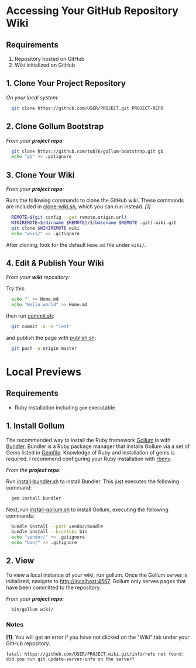 
[Bundler]: http://gembundler.com/
[Gollum]: https://github.com/github/gollum
[rbenv]: https://github.com/sstephenson/rbenv

[clone-wiki.sh]: https://github.com/tub78/gollum-bootstrap/blob/master/clone-wiki.sh
[install-bundler.sh]: https://github.com/tub78/gollum-bootstrap/blob/master/install-bundler.sh
[install-gollum.sh]: https://github.com/tub78/gollum-bootstrap/blob/master/install-gollum.sh
[commit.sh]: https://github.com/tub78/gollum-bootstrap/blob/master/commit.sh 
[publish.sh]: https://github.com/tub78/gollum-bootstrap/blob/master/publish.sh 
[Gemfile]: https://github.com/tub78/gollum-bootstrap/blob/master/Gemfile

# Accessing Your GitHub Repository Wiki
## Requirements

 1. Repository hosted on GitHub
 2. Wiki initialized on GitHub

## 1. Clone Your Project Repository

_On your local system:_

``` bash
  git clone https://github.com/USER/PROJECT.git PROJECT-REPO
```

## 2. Clone **Gollum Bootstrap**

_From your **project repo**:_

``` bash
  git clone https://github.com/tub78/gollum-bootstrap.git gb
  echo "gb" >> .gitignore
```


## 3. Clone Your Wiki

_From your **project repo**:_

Runs the following commands to clone the GitHub wiki. These commands are included in [clone-wiki.sh][clone-wiki.sh], which you can run instead. *[1]*

``` bash
  REMOTE=$(git config --get remote.origin.url)
  WIKIREMOTE=$(dirname $REMOTE)/$(basename $REMOTE .git).wiki.git
  git clone $WIKIREMOTE wiki
  echo "wiki/" >> .gitignore
```

After cloning, look for the default `Home.md` file under `wiki/`.


## 4. Edit & Publish Your Wiki

_From your **wiki** repository:_

Try this:

``` bash
  echo "" >> Home.md
  echo "Hello world" >> Home.md
```

then run [commit.sh][commit.sh]:

``` bash
  git commit -a -m "Test"
```

and publish the page with [publish.sh][publish.sh]:

``` bash
  git push -u origin master
```



# Local Previews
## Requirements

 * Ruby installation including `gem` executable

## 1. Install Gollum

The recommended way to install the Ruby framework [Gollum][Gollum] is with [Bundler][Bundler].  Bundler is a Ruby package manager that installs Gollum via a set of Gems listed in [Gemfile][Gemfile].  Knowledge of Ruby and installation of gems is required.  I recommend configuring your Ruby installation with [rbenv][rbenv].

_From the **project repo**:_

Run [install-bundler.sh](https://github.com/tub78/gollum-bootstrap/blob/master/install-bundler.sh) to install Bundler.  This just executes the following command:

``` bash
  gem install bundler
```

Next, run [install-gollum.sh][install-gollum.sh] to install Gollum, executing the following commands:

``` bash
  bundle install --path vendor/bundle
  bundle install --binstubs bin
  echo "vendor/" >> .gitignore
  echo "bin/" >> .gitignore
```


## 2. View

To view a local instance of your wiki, run gollum.  Once the Gollum server is initialized, navigate to [http://localhost:4567](http://localhost:4567).  Gollum only serves pages that have been committed to the repository.

_From your **project repo**:_

``` bash
  bin/gollum wiki/
```


### Notes

**[1]**:
You will get an error if you have not clicked on the "Wiki" tab under your GitHub repository.

    fatal: https://github.com/USER/PROJECT.wiki.git/info/refs not found: did you run git update-server-info on the server?




